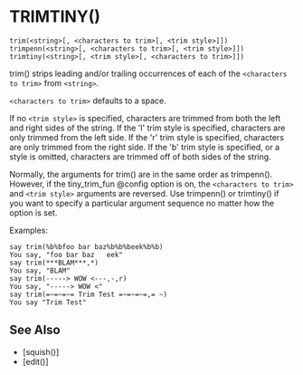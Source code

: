# TRIMTINY()
`trim(<string>[, <characters to trim>[, <trim style>]])`
`trimpenn(<string>[, <characters to trim>[, <trim style>]])`
`trimtiny(<string>[, <trim style>[, <characters to trim>]])`

  trim() strips leading and/or trailing occurrences of each of the `<characters to trim>` from `<string>`.

  `<characters to trim>` defaults to a space.

  If no `<trim style>` is specified, characters are trimmed from both the left and right sides of the string. If the 'l' trim style is specified, characters are only trimmed from the left side. If the 'r' trim style is specified, characters are only trimmed from the right side. If the 'b' trim style is specified, or a style is omitted, characters are trimmed off of both sides of the string.

  Normally, the arguments for trim() are in the same order as trimpenn(). However, if the tiny_trim_fun @config option is on, the `<characters to trim>` and `<trim style>` arguments are reversed. Use trimpenn() or trimtiny() if you want to specify a particular argument sequence no matter how the option is set.

  Examples:
```
say trim(%b%bfoo bar baz%b%b%beek%b%b)
You say, "foo bar baz   eek"
say trim(***BLAM***,*)
You say, "BLAM"
say trim(-----> WOW <---,-,r)
You say, "-----> WOW <"
say trim(=~=~=~= Trim Test =~=~=~=,= ~)
You say "Trim Test"
```


## See Also
- [squish()]
- [edit()]

